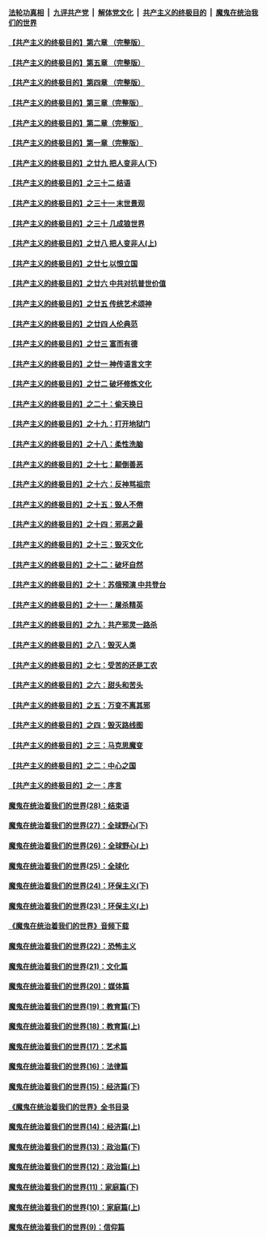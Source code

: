 ####  [法轮功真相](../../../../basic/blob/master/README.md?t=09250213) &nbsp;|&nbsp; [九评共产党](../../../../9ping.md/blob/master/README.md?t=09250213) &nbsp;|&nbsp; [解体党文化](../../../../jtdwh.md/blob/master/README.md?t=09250213)  &nbsp;|&nbsp; [共产主义的终极目的](../../../../gczydzjmd.md/blob/master/README.md?t=09250213) &nbsp;|&nbsp; [魔鬼在统治我们的世界](../../../../mgztzwmdsj.md/blob/master/README.md?t=09250213) 

#### [【共产主义的终极目的】第六章 （完整版）](../pages/nsc422/n11428913.md?t=09250213) 

#### [【共产主义的终极目的】第五章 （完整版）](../pages/nsc422/n11428912.md?t=09250213) 

#### [【共产主义的终极目的】第四章 （完整版）](../pages/nsc422/n11428907.md?t=09250213) 

#### [【共产主义的终极目的】第三章（完整版）](../pages/nsc422/n11428848.md?t=09250213) 

#### [【共产主义的终极目的】第二章（完整版）](../pages/nsc422/n11428831.md?t=09250213) 

#### [【共产主义的终极目的】第一章（完整版）](../pages/nsc422/n11417651.md?t=09250213) 

#### [【共产主义的终极目的】之廿九 把人变非人(下)](../pages/nsc422/n11344140.md?t=09250213) 

#### [【共产主义的终极目的】之三十二 结语](../pages/nsc422/n11360535.md?t=09250213) 

#### [【共产主义的终极目的】之三十一 末世景观](../pages/nsc422/n11351129.md?t=09250213) 

#### [【共产主义的终极目的】之三十 几成狼世界](../pages/nsc422/n11348280.md?t=09250213) 

#### [【共产主义的终极目的】之廿八 把人变非人(上)](../pages/nsc422/n11340492.md?t=09250213) 

#### [【共产主义的终极目的】之廿七 以恨立国](../pages/nsc422/n11336944.md?t=09250213) 

#### [【共产主义的终极目的】之廿六 中共对抗普世价值](../pages/nsc422/n11324785.md?t=09250213) 

#### [【共产主义的终极目的】之廿五 传统艺术颂神](../pages/nsc422/n11296396.md?t=09250213) 

#### [【共产主义的终极目的】之廿四 人伦典范](../pages/nsc422/n11296397.md?t=09250213) 

#### [【共产主义的终极目的】之廿三 富而有德](../pages/nsc422/n11283598.md?t=09250213) 

#### [【共产主义的终极目的】之廿一 神传语言文字](../pages/nsc422/n11263265.md?t=09250213) 

#### [【共产主义的终极目的】之廿二 破坏修炼文化](../pages/nsc422/n11245728.md?t=09250213) 

#### [【共产主义的终极目的】之二十：偷天换日](../pages/nsc422/n11238846.md?t=09250213) 

#### [【共产主义的终极目的】之十九：打开地狱门](../pages/nsc422/n11206376.md?t=09250213) 

#### [【共产主义的终极目的】之十八：柔性洗脑](../pages/nsc422/n11199994.md?t=09250213) 

#### [【共产主义的终极目的】之十七：颠倒善恶](../pages/nsc422/n11179782.md?t=09250213) 

#### [【共产主义的终极目的】之十六：反神骂祖宗](../pages/nsc422/n11166798.md?t=09250213) 

#### [【共产主义的终极目的】之十五：毁人不倦](../pages/nsc422/n11166792.md?t=09250213) 

#### [【共产主义的终极目的】之十四：邪恶之最](../pages/nsc422/n11150249.md?t=09250213) 

#### [【共产主义的终极目的】之十三：毁灭文化](../pages/nsc422/n11135227.md?t=09250213) 

#### [【共产主义的终极目的】之十二：破坏自然](../pages/nsc422/n11135214.md?t=09250213) 

#### [【共产主义的终极目的】之十：苏俄预演 中共登台](../pages/nsc422/n11118424.md?t=09250213) 

#### [【共产主义的终极目的】之十一：屠杀精英](../pages/nsc422/n11118442.md?t=09250213) 

#### [【共产主义的终极目的】之九：共产邪灵一路杀](../pages/nsc422/n11114139.md?t=09250213) 

#### [【共产主义的终极目的】之八：毁灭人类](../pages/nsc422/n11108503.md?t=09250213) 

#### [【共产主义的终极目的】之七：受苦的还是工农](../pages/nsc422/n11101809.md?t=09250213) 

#### [【共产主义的终极目的】之六：甜头和苦头](../pages/nsc422/n11096971.md?t=09250213) 

#### [【共产主义的终极目的】之五：万变不离其邪](../pages/nsc422/n11091285.md?t=09250213) 

#### [【共产主义的终极目的】之四：毁灭路线图](../pages/nsc422/n11086284.md?t=09250213) 

#### [【共产主义的终极目的】之三：马克思魔变](../pages/nsc422/n11061941.md?t=09250213) 

#### [【共产主义的终极目的】之二：中心之国](../pages/nsc422/n11047728.md?t=09250213) 

#### [【共产主义的终极目的】之一：序言](../pages/nsc422/n11086077.md?t=09250213) 

#### [魔鬼在统治着我们的世界(28)：结束语](../pages/nsc422/n10936246.md?t=09250213) 

#### [魔鬼在统治着我们的世界(27)：全球野心(下)](../pages/nsc422/n10928319.md?t=09250213) 

#### [魔鬼在统治着我们的世界(26)：全球野心(上)](../pages/nsc422/n10900318.md?t=09250213) 

#### [魔鬼在统治着我们的世界(25)：全球化](../pages/nsc422/n10788205.md?t=09250213) 

#### [魔鬼在统治着我们的世界(24)：环保主义(下)](../pages/nsc422/n10695307.md?t=09250213) 

#### [魔鬼在统治着我们的世界(23)：环保主义(上)](../pages/nsc422/n10688613.md?t=09250213) 

#### [《魔鬼在统治着我们的世界》音频下载](../pages/nsc422/n10635553.md?t=09250213) 

#### [魔鬼在统治着我们的世界(22)：恐怖主义](../pages/nsc422/n10614727.md?t=09250213) 

#### [魔鬼在统治着我们的世界(21)：文化篇](../pages/nsc422/n10597706.md?t=09250213) 

#### [魔鬼在统治着我们的世界(20)：媒体篇](../pages/nsc422/n10586579.md?t=09250213) 

#### [魔鬼在统治着我们的世界(19)：教育篇(下)](../pages/nsc422/n10564808.md?t=09250213) 

#### [魔鬼在统治着我们的世界(18)：教育篇(上)](../pages/nsc422/n10526970.md?t=09250213) 

#### [魔鬼在统治着我们的世界(17)：艺术篇](../pages/nsc422/n10499093.md?t=09250213) 

#### [魔鬼在统治着我们的世界(16)：法律篇](../pages/nsc422/n10485969.md?t=09250213) 

#### [魔鬼在统治着我们的世界(15)：经济篇(下)](../pages/nsc422/n10469975.md?t=09250213) 

#### [《魔鬼在统治着我们的世界》全书目录](../pages/nsc422/n10464261.md?t=09250213) 

#### [魔鬼在统治着我们的世界(14)：经济篇(上)](../pages/nsc422/n10457370.md?t=09250213) 

#### [魔鬼在统治着我们的世界(13)：政治篇(下)](../pages/nsc422/n10448270.md?t=09250213) 

#### [魔鬼在统治着我们的世界(12)：政治篇(上)](../pages/nsc422/n10444576.md?t=09250213) 

#### [魔鬼在统治着我们的世界(11)：家庭篇(下)](../pages/nsc422/n10440961.md?t=09250213) 

#### [魔鬼在统治着我们的世界(10)：家庭篇(上)](../pages/nsc422/n10435448.md?t=09250213) 

#### [魔鬼在统治着我们的世界(9)：信仰篇](../pages/nsc422/n10432159.md?t=09250213) 

